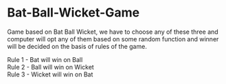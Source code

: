 # Bat-Ball-Wicket-Game
Game based on Bat Ball Wicket, we have to choose any of these three and computer will opt any of them based on some random function and winner will be decided on the basis of rules of the game.

Rule 1 - Bat will win on Ball     
Rule 2 - Ball will win on Wicket   
Rule 3 - Wicket will win on Bat
